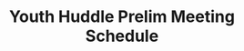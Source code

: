 ---
title: Youth Huddle Prelim Meeting Schedule
redirect_to: https://lettucemeet.com/l/BLAq3
redirect_from: 
  - /YH24PrelimMeeting
  - /yh24prelimmeeting
---